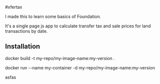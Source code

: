 #xfertax

I made this to learn some basics of Foundation.

It's a single page js app to calculate transfer tax and sale prices
for land transactions by date.

## Installation

docker build -t my-repo/my-image-name:my-version .

docker run --name my-container -d my-repo/my-image-name:my-version

asfas
